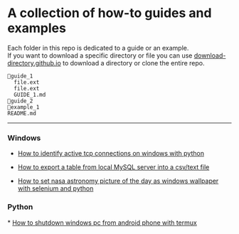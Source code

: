 # A collection of how-to guides and examples


Each folder in this repo is dedicated to a guide or an example.<br>
If you want to download a specific directory or file you can use <a href="https://download-directory.github.io/">download-directory.github.io</a> to download a directory or clone the entire repo.
```
📁guide_1
  file.ext
  file.ext
  GUIDE_1.md
📁guide_2
📁example_1
README.md
```
<hr>
<h3>Windows</h3>

* <a href="https://github.com/ip-repo/guides/blob/main/how-to-identify-active-tcp-connections/how-to-identify-active-tcp-connections.md">How to identify active tcp connections on windows with python</a>

* <a href="https://github.com/ip-repo/guides/blob/main/export-sql-table-from-local-windows-server/export-sql-table-from-local-windows-server.md">How to export a table from local MySQL server into a csv/text file</a>

* <a href="https://github.com/ip-repo/guides/blob/main/astronomy-pic-of-the-day-as-windows-wallpaper/astronomy-pic-of-the-day-as-windows-wallpaper.md">How to set nasa astronomy picture of the day as windows wallpaper with selenium and python</a>

<h3>Python</h3>
* <a href="https://github.com/ip-repo/guides/blob/main/simple-command-server-client/command-client-server.md">
How to shutdown windows pc from android phone with termux </a>
